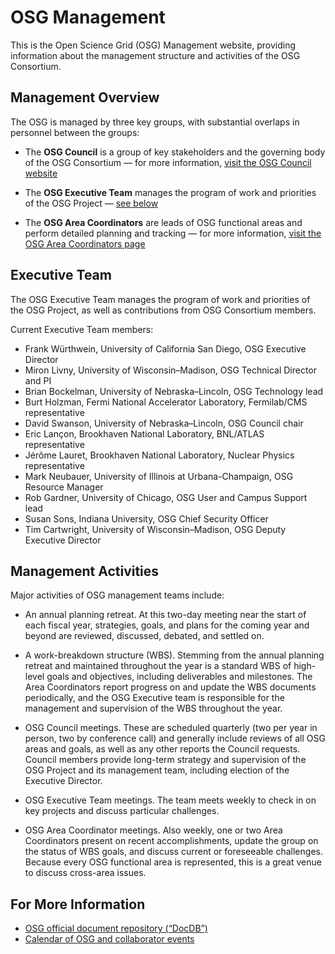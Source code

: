 # OSG Management

This is the Open Science Grid (OSG) Management website, providing information about the management structure and activities of the OSG
Consortium.


## Management Overview

The OSG is managed by three key groups, with substantial overlaps in personnel between the groups:

* The **OSG Council** is a group of key stakeholders and the governing body of the OSG Consortium&nbsp;&mdash; for more
  information, [visit the OSG Council website](https://opensciencegrid.org/council/)

* The **OSG Executive Team** manages the program of work and priorities of the OSG Project&nbsp;&mdash;
  [see below](#executive-team)

* The **OSG Area Coordinators** are leads of OSG functional areas and perform detailed planning and
  tracking&nbsp;&mdash; for more information, [visit the OSG Area Coordinators page](/area-coordinators)


## Executive Team

The OSG Executive Team manages the program of work and priorities of the OSG Project, as well as contributions from OSG
Consortium members.

Current Executive Team members:

* Frank Würthwein, University of California San Diego, OSG Executive Director
* Miron Livny, University of Wisconsin&ndash;Madison, OSG Technical Director and PI
* Brian Bockelman, University of Nebraska–Lincoln, OSG Technology lead
* Burt Holzman, Fermi National Accelerator Laboratory, Fermilab/CMS representative
* David Swanson, University of Nebraska–Lincoln, OSG Council chair
* Eric Lançon, Brookhaven National Laboratory, BNL/ATLAS representative
* Jérôme Lauret, Brookhaven National Laboratory, Nuclear Physics representative
* Mark Neubauer, University of Illinois at Urbana-Champaign, OSG Resource Manager
* Rob Gardner, University of Chicago, OSG User and Campus Support lead
* Susan Sons, Indiana University, OSG Chief Security Officer
* Tim Cartwright, University of Wisconsin&ndash;Madison, OSG Deputy Executive Director


## Management Activities

Major activities of OSG management teams include:

* An annual planning retreat.  At this two-day meeting near the start of each fiscal year, strategies, goals, and plans
  for the coming year and beyond are reviewed, discussed, debated, and settled on.

* A work-breakdown structure (WBS).  Stemming from the annual planning retreat and maintained throughout the year is a
  standard WBS of high-level goals and objectives, including deliverables and milestones.  The Area Coordinators report
  progress on and update the WBS documents periodically, and the OSG Executive team is responsible for the management
  and supervision of the WBS throughout the year.

* OSG Council meetings.  These are scheduled quarterly (two per year in person, two by conference call) and generally
  include reviews of all OSG areas and goals, as well as any other reports the Council requests.  Council members
  provide long-term strategy and supervision of the OSG Project and its management team, including election of the
  Executive Director.

* OSG Executive Team meetings.  The team meets weekly to check in on key projects and discuss particular challenges.

* OSG Area Coordinator meetings.  Also weekly, one or two Area Coordinators present on recent accomplishments, update
  the group on the status of WBS goals, and discuss current or foreseeable challenges.  Because every OSG functional
  area is represented, this is a great venue to discuss cross-area issues.


## For More Information

* [OSG official document repository (“DocDB”)](http://osg-docdb.opensciencegrid.org/cgi-bin/DocumentDatabase/)
* [Calendar of OSG and collaborator events](http://indico.fnal.gov/categoryDisplay.py?categId=86)
